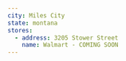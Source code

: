 ```yaml
---
city: Miles City
state: montana
stores:
  - address: 3205 Stower Street
    name: Walmart - COMING SOON
---
```

